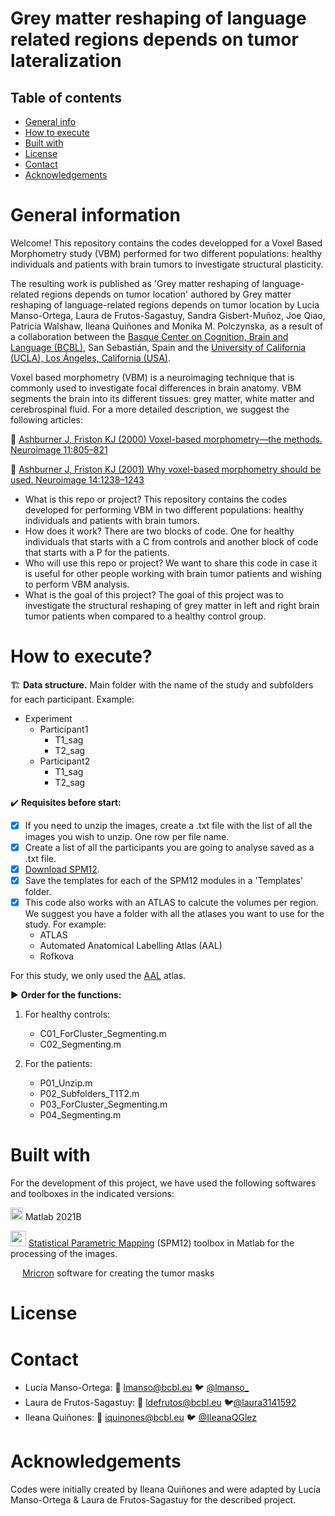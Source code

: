 # Grey matter reshaping of language related regions depends on tumor lateralization

## Table of contents
* [General info](#general-information)
* [How to execute](#how-to-execute)
* [Built with](#built-with)
* [License](#license)
* [Contact](#contact)
* [Acknowledgements](#acknowledgements)


# General information

Welcome! This repository contains the codes developped for a Voxel Based Morphometry study (VBM) performed for two different populations: healthy individuals and patients with brain tumors to investigate structural plasticity. 

The resulting work is published as 'Grey matter reshaping of language-related regions depends on tumor location' authored by Grey matter reshaping of language-related regions depends on tumor location by Lucia Manso-Ortega, Laura de Frutos-Sagastuy, Sandra Gisbert-Muñoz, Joe Qiao, Patricia Walshaw, Ileana Quiñones and Monika M. Polczynska, as a result of a collaboration between the [Basque Center on Cognition, Brain and Language (BCBL)](https://www.bcbl.eu/es), San Sebastián, Spain and the [University of California (UCLA), Los Ángeles, California (USA)](https://www.ucla.edu/).

Voxel based morphometry (VBM) is a neuroimaging technique that is commonly used to investigate focal differences in brain anatomy. VBM segments the brain into its different tissues: grey matter, white matter and cerebrospinal fluid. For a more detailed description, we suggest the following articles:

📖 [Ashburner J, Friston KJ (2000) Voxel-based morphometry—the methods. Neuroimage 11:805–821](https://pubmed.ncbi.nlm.nih.gov/10860804/)

📖 [Ashburner J, Friston KJ (2001) Why voxel-based morphometry should be used. Neuroimage 14:1238–1243](https://pubmed.ncbi.nlm.nih.gov/11707080/)


- What is this repo or project? This repository contains the codes developed for performing VBM in two different populations: healthy individuals and patients with brain tumors.
- How does it work? There are two blocks of code. One for healthy individuals that starts with a C from controls and another block of code that starts with a P for the patients.
- Who will use this repo or project? We want to share this code in case it is useful for other people working with brain tumor patients and wishing to perform VBM analysis.
- What is the goal of this project? The goal of this project was to investigate the structural reshaping of grey matter in left and right brain tumor patients when compared to a healthy control group. 

# How to execute? 

🏗️ **Data structure.** Main folder with the name of the study and subfolders for each participant. Example: 
- Experiment
  - Participant1
    - T1_sag
    - T2_sag
  - Participant2
    - T1_sag
    - T2_sag


✔️ **Requisites before start:**
- [x] If you need to unzip the images, create a .txt file with the list of all the images you wish to unzip. One row per file name.
- [x] Create a list of all the participants you are going to analyse saved as a .txt file.
- [x] [Download SPM12](https://www.fil.ion.ucl.ac.uk/spm/software/download/).
- [x] Save the templates for each of the SPM12 modules in a 'Templates' folder.
- [x] This code also works with an ATLAS to calcute the volumes per region. We suggest you have a folder with all the atlases you want to use for the study. For example:
  - ATLAS
  - Automated Anatomical Labelling Atlas (AAL)
  - Rofkova

For this study, we only used the [AAL](https://pubmed.ncbi.nlm.nih.gov/11771995/) atlas.


▶️ **Order for the functions:**
1. For healthy controls: 
   - C01_ForCluster_Segmenting.m
   - C02_Segmenting.m

2. For the patients:
   - P01_Unzip.m
   - P02_Subfolders_T1T2.m
   - P03_ForCluster_Segmenting.m
   - P04_Segmenting.m

# Built with
For the development of this project, we have used the following softwares and toolboxes in the indicated versions:

<img src="https://cdn.jsdelivr.net/gh/devicons/devicon/icons/matlab/matlab-original.svg" height=20 width=20/> Matlab 2021B

<img src="https://www.fil.ion.ucl.ac.uk/spm/images/spm12.png" height=25 width=25/> [Statistical Parametric Mapping](https://www.fil.ion.ucl.ac.uk/spm/) (SPM12) toolbox in Matlab for the processing of the images. 


<img src="https://people.cas.sc.edu/rorden/mricro/icon.png" height=10 width=15/> [Mricron](https://www.nitrc.org/projects/mricron) software for creating the tumor masks 

  


# License


# Contact
- Lucía Manso-Ortega: 📧 lmanso@bcbl.eu 🐦 [@lmanso_](https://twitter.com/lmanso_?t=IrcvEAfN-fsiAWpH_0HFhA&s=08)
- Laura de Frutos-Sagastuy: 📧 ldefrutos@bcbl.eu 🐦[@laura3141592](https://twitter.com/laura3141592?t=07ylNOY2Bha5Xtcf_pIEEw&s=08)
- Ileana Quiñones: 📧 iquinones@bcbl.eu 🐦 [@IleanaQGlez](https://twitter.com/IleanaQGlez?t=bXZhMWUzSlBKKYAJ-lmHCA&s=08)

# Acknowledgements
Codes were initially created by Ileana Quiñones and were adapted by Lucía Manso-Ortega & Laura de Frutos-Sagastuy for the described project.
